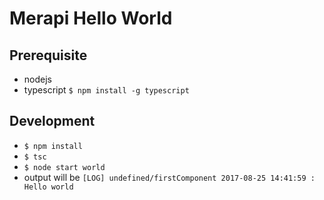 # Merapi Hello World

## Prerequisite

- nodejs
- typescript `$ npm install -g typescript`

## Development

- `$ npm install`
- `$ tsc` 
- `$ node start world`
- output will be `[LOG] undefined/firstComponent 2017-08-25 14:41:59 : Hello world`